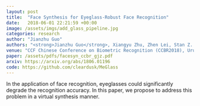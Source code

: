 ```yaml
---
layout: post
title:  "Face Synthesis for Eyeglass-Robust Face Recognition"
date:   2018-06-01 22:21:59 +00:00
image: /assets/imgs/add_glass_pipeline.jpg
categories: research
author: "Jianzhu Guo"
authors: "<strong>Jianzhu Guo</strong>, Xiangyu Zhu, Zhen Lei, Stan Z. Li"
venue: "CCF Chinese Conference on Biometric Recognition (CCBR2018), Urumqi, China"
paper: /assets/pdfs/facesyn_ccbr_gjz.pdf
arxiv: https://arxiv.org/abs/1806.01196
code: https://github.com/cleardusk/MeGlass
---
```

In the application of face recognition, eyeglasses could significantly degrade the recognition accuracy. In this paper, we propose to address this problem in a virtual synthesis manner.
<!-- The high-ﬁdelity face images with eyeglasses are synthesized based on 3D face model and 3D eyeglasses. Models based on deep learning methods are then trained on the synthesized eyeglass face dataset, achieving better performance than previous ones. -->
